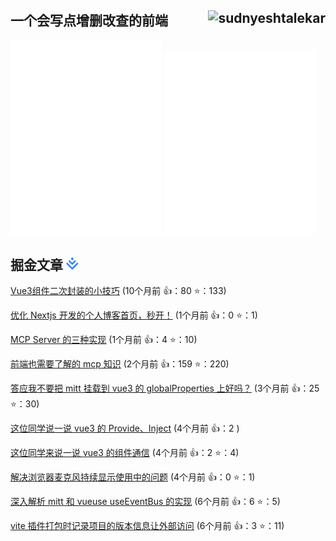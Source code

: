 ## 一个会写点增删改查的前端 <img align="right" src="https://komarev.com/ghpvc/?username=vaebe" alt="sudnyeshtalekar" />

<div>
  <img src="https://github.com/vaebe/vaebe/blob/main/metrics1.svg" width="48%" />
  <img src="https://github.com/vaebe/vaebe/blob/main/metrics2.svg" width="48%" />
</div>

<!-- juejin-posts start -->
## 掘金文章 <img src='https://raw.githubusercontent.com/vaebe/juejin-posts-action/main/assets/juejin.svg' alt='juejin' width='20' height='20'/>

[Vue3组件二次封装的小技巧](https://juejin.cn/post/7413194176006324275) (10个月前 👍：80 ⭐：133)

[优化 Nextjs 开发的个人博客首页，秒开！](https://juejin.cn/post/7513781200416391218) (1个月前 👍：0 ⭐：1)

[MCP Server 的三种实现](https://juejin.cn/post/7505325778222530611) (1个月前 👍：4 ⭐：10)

[前端也需要了解的 mcp 知识](https://juejin.cn/post/7495598591488016394) (2个月前 👍：159 ⭐：220)

[答应我不要把 mitt 挂载到 vue3 的 globalProperties 上好吗？](https://juejin.cn/post/7484705232904814618) (3个月前 👍：25 ⭐：30)

[这位同学说一说 vue3 的 Provide、Inject](https://juejin.cn/post/7480514589253468169) (4个月前 👍：2 )

[这位同学来说一说 vue3 的组件通信](https://juejin.cn/post/7480081951517900800) (4个月前 👍：2 ⭐：4)

[解决浏览器麦克风持续显示使用中的问题](https://juejin.cn/post/7476977628777431092) (4个月前 👍：0 ⭐：1)

[深入解析 mitt 和 vueuse useEventBus 的实现](https://juejin.cn/post/7457228085830778895) (6个月前 👍：6 ⭐：5)

[vite 插件打包时记录项目的版本信息让外部访问](https://juejin.cn/post/7456809080344133667) (6个月前 👍：3 ⭐：11)
<!-- juejin-posts end -->

